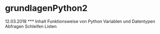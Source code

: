 # grundlagenPython2
12.03.2018
*** Inhalt
Funktionsweise von Python
Variablen und Datentypen
Abfragen
Schleifen
Listen
